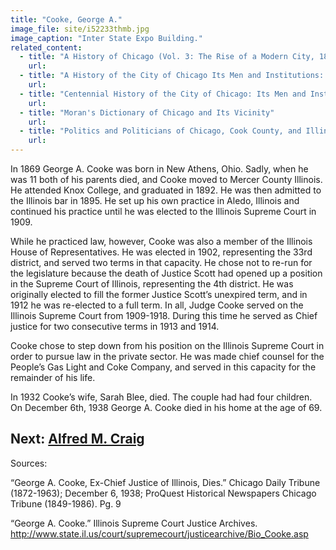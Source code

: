 ```yaml
---
title: "Cooke, George A."
image_file: site/i52233thmb.jpg
image_caption: "Inter State Expo Building."
related_content:
  - title: "A History of Chicago (Vol. 3: The Rise of a Modern City, 1871-1893)"
    url:
  - title: "A History of the City of Chicago Its Men and Institutions: Biographical Sketches of Leading Citizens"
    url:
  - title: "Centennial History of the City of Chicago: Its Men and Institutions"
    url:
  - title: "Moran's Dictionary of Chicago and Its Vicinity"
    url:
  - title: "Politics and Politicians of Chicago, Cook County, and Illinois 1787-1887"
    url:
---
```


In 1869 George A. Cooke was born in New Athens, Ohio. Sadly, when he was 11 both of his parents died, and Cooke moved to Mercer County Illinois. He attended Knox College, and graduated in 1892. He was then admitted to the Illinois bar in 1895. He set up his own practice in Aledo, Illinois and continued his practice until he was elected to the Illinois Supreme Court in 1909.

While he practiced law, however, Cooke was also a member of the Illinois House of Representatives. He was elected in 1902, representing the 33rd district, and served two terms in that capacity. He chose not to re-run for the legislature because the death of Justice Scott had opened up a position in the Supreme Court of Illinois, representing the 4th district. He was originally elected to fill the former Justice Scott’s unexpired term, and in 1912 he was re-elected to a full term. In all, Judge Cooke served on the Illinois Supreme Court from 1909-1918. During this time he served as Chief justice for two consecutive terms in 1913 and 1914.

Cooke chose to step down from his position on the Illinois Supreme Court in order to pursue law in the private sector. He was made chief counsel for the People’s Gas Light and Coke Company, and served in this capacity for the remainder of his life.

In 1932 Cooke’s wife, Sarah Blee, died. The couple had had four children. On December 6th, 1938 George A. Cooke died in his home at the age of 69.

Next:  [Alfred M. Craig](/legal/judges/craig/)
---
Sources:

“George A. Cooke, Ex-Chief Justice of Illinois, Dies.” Chicago Daily Tribune (1872-1963); December 6, 1938; ProQuest Historical Newspapers Chicago Tribune (1849-1986). Pg. 9

“George A. Cooke.” Illinois Supreme Court Justice Archives. http://www.state.il.us/court/supremecourt/justicearchive/Bio_Cooke.asp
